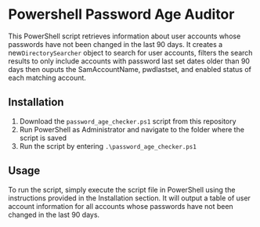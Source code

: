 # Powershell Password Age Auditor

This PowerShell script retrieves information about user accounts whose passwords have not been changed in the last 90 days. It creates a new`DirectorySearcher` object to search for user accounts, filters the search results to only include accounts with password last set dates older than 90 days then ouputs the SamAccountName, pwdlastset, and enabled status of each matching account. 

## Installation

1. Download the `password_age_checker.ps1` script from this repository
2. Run PowerShell as Administrator and navigate to the folder where the script is saved
3. Run the script by entering `.\password_age_checker.ps1`

## Usage

To run the script, simply execute the script file in PowerShell using the instructions provided in the Installation section. It will output a table of user account information for all accounts whose passwords have not been changed in the last 90 days.  
